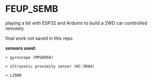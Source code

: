 # FEUP_SEMB

playing a bit with ESP32 and Arduino to build a 2WD car conttrolled remotely

final work not saved in this repo


**sensors used:**
```
> gyroscope (MPU6050)

> ultrasonic proximity sensor (HC-SR04)

> L298N 
```
